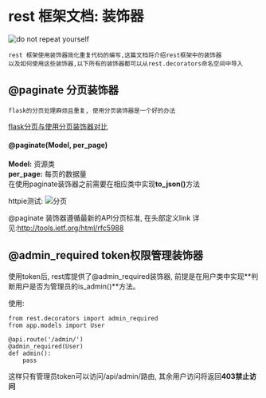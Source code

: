rest 框架文档: 装饰器
===
![do not repeat yourself](http://7xj431.com1.z0.glb.clouddn.com/10.30.24.png)

    rest 框架使用装饰器简化重复代码的编写,这篇文档将介绍rest框架中的装饰器
    以及如何使用这些装饰器,以下所有的装饰器都可以从rest.decorators命名空间中导入

## @paginate 分页装饰器

    flask的分页处理麻烦且重复, 使用分页装饰器是一个好的办法

[flask分页与使用分页装饰器对比](https://github.com/neo1218/rest/blob/master/doc%2Fcode%2Fpaginate.py)
#### @paginate(Model, per_page)
<strong>Model:</strong> 资源类 <br/>
<strong>per_page:</strong> 每页的数据量 <br/>
在使用paginate装饰器之前需要在相应类中实现<strong>to_json()</strong>方法<br/>

httpie测试:
![分页](http://7xj431.com1.z0.glb.clouddn.com/1111png)

@paginate 装饰器遵循最新的API分页标准, 在头部定义link
详见:http://tools.ietf.org/html/rfc5988

## @admin_required token权限管理装饰器
使用token后, rest库提供了@admin_required装饰器,
前提是在用户类中实现**判断用户是否为管理员的is_admin()**方法。<br/>

使用:

    from rest.decorators import admin_required
    from app.models import User

    @api.route('/admin/')
    @admin_required(User)
    def admin():
        pass

这样只有管理员token可以访问/api/admin/路由, 其余用户访问将返回**403禁止访问**

